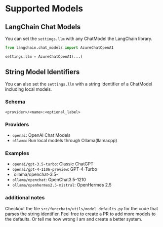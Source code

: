 # Supported Models

## LangChain Chat Models

You can set the `settings.llm` with any ChatModel the LangChain library.

```python
from langchain.chat_models import AzureChatOpenAI

settings.llm = AzureChatOpenAI(...)
```

## String Model Identifiers

You can also set the `settings.llm` with a string identifier of a ChatModel including local models.

### Schema

`<provider>/<name>:<optional_label>`

### Providers

- `openai`: OpenAI Chat Models
- `ollama`: Run local models through Ollama(llamacpp)

### Examples

- `openai/gpt-3.5-turbo`: Classic ChatGPT
- `openai/gpt-4-1106-preview`: GPT-4-Turbo
- `ollama/openchat-3.5-
- `ollama/openchat`: OpenChat3.5-1210
- `ollama/openhermes2.5-mistral`: OpenHermes 2.5

### additional notes

Checkout the file `src/funcchain/utils/model_defaults.py` for the code that parses the string identifier.
Feel free to create a PR to add more models to the defaults. Or tell me how wrong I am and create a better system.
